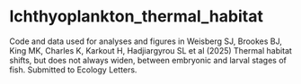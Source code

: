 # Ichthyoplankton_thermal_habitat
Code and data used for analyses and figures in Weisberg SJ, Brookes BJ, King MK, Charles K, Karkout H, Hadjiargyrou SL et al (2025) Thermal habitat shifts, but does not always widen, between embryonic and larval stages of fish. Submitted to Ecology Letters.
